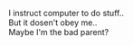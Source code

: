 I instruct computer to do stuff.. <br />
But it dosen't obey me.. <br />
Maybe I'm the bad parent?

<!---
20vikash/20vikash is a ✨ special ✨ repository because its `README.md` (this file) appears on your GitHub profile.
You can click the Preview link to take a look at your changes.
--->
